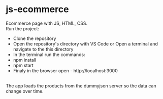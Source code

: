 # js-ecommerce
Ecommerce page with JS, HTML, CSS.
<br>
Run the project: <br>
  - Clone the repository
  - Open the repository's directory  with VS Code or Open a terminal and navigate to the this directory
  - In the terminal run the commands:
  -  npm install
  -  npm start
  -  Finaly in the browser open - http://localhost:3000
<br>
The app loads the products from the dummyjson server so the data can change over time.
